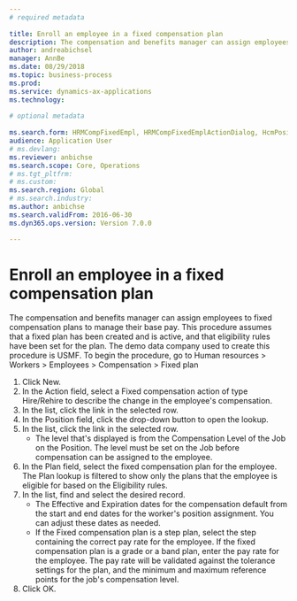 ```yaml
--- 
# required metadata 
 
title: Enroll an employee in a fixed compensation plan
description: The compensation and benefits manager can assign employees to fixed compensation plans to manage their base pay. 
author: andreabichsel
manager: AnnBe 
ms.date: 08/29/2018
ms.topic: business-process 
ms.prod:  
ms.service: dynamics-ax-applications 
ms.technology:  
 
# optional metadata 
 
ms.search.form: HRMCompFixedEmpl, HRMCompFixedEmplActionDialog, HcmPositionLookup, HRMCompRefPointLookup, HcmCompensationWorkspace   
audience: Application User 
# ms.devlang:  
ms.reviewer: anbichse
ms.search.scope: Core, Operations 
# ms.tgt_pltfrm:  
# ms.custom:  
ms.search.region: Global
# ms.search.industry: 
ms.author: anbichse
ms.search.validFrom: 2016-06-30 
ms.dyn365.ops.version: Version 7.0.0 

---
```


# Enroll an employee in a fixed compensation plan

The compensation and benefits manager can assign employees to fixed compensation plans to manage their base pay. This procedure assumes that a fixed plan has been created and is active, and that eligibility rules have been set for the plan. The demo data company used to create this procedure is USMF. To begin the procedure, go to Human resources > Workers > Employees > Compensation > Fixed plan

1. Click New.
2. In the Action field, select a Fixed compensation action of type Hire/Rehire to describe the change in the employee's compensation.
3. In the list, click the link in the selected row.
4. In the Position field, click the drop-down button to open the lookup.
5. In the list, click the link in the selected row.
    * The level that's displayed is from the Compensation Level of the Job on the Position. The level must be set on the Job before compensation can be assigned to the employee.  
6. In the Plan field, select the fixed compensation plan for the employee. The Plan lookup is filtered to show only the plans that the employee is eligible for based on the Eligibility rules.
7. In the list, find and select the desired record.
    * The Effective and Expiration dates for the compensation default from the start and end dates for the worker's position assignment. You can adjust these dates as needed.  
    * If the Fixed compensation plan is a step plan, select the step containing the correct pay rate for the employee. If the fixed compensation plan is a grade or a band plan, enter the pay rate for the employee. The pay rate will be validated against the tolerance settings for the plan, and the minimum and maximum reference points for the job's compensation level.  
8. Click OK.

